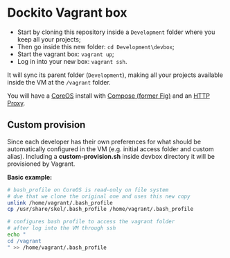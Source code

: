 # Dockito Vagrant box

* Start by cloning this repository inside a `Development` folder where you keep all your projects;
* Then go inside this new folder: `cd Development\devbox`;
* Start the vagrant box: `vagrant up`;
* Log in into your new box: `vagrant ssh`.

It will sync its parent folder (`Development`), making all your projects available inside the VM at the `/vagrant` folder.

You will have a [CoreOS](http://coreos.com/) install with [Compose (former Fig)](https://github.com/docker/compose) and an [HTTP Proxy](https://github.com/dockito/proxy).


## Custom provision

Since each developer has their own preferences for what should be automatically configured in the VM (e.g. initial access folder and custom alias). Including a **custom-provision.sh** inside devbox directory it will be provisioned by Vagrant.

**Basic example:**

```bash
# bash_profile on CoreOS is read-only on file system
# due that we clone the original one and uses this new copy
unlink /home/vagrant/.bash_profile
cp /usr/share/skel/.bash_profile /home/vagrant/.bash_profile

# configures bash profile to access the vagrant folder
# after log into the VM through ssh
echo "
cd /vagrant
" >> /home/vagrant/.bash_profile
```
